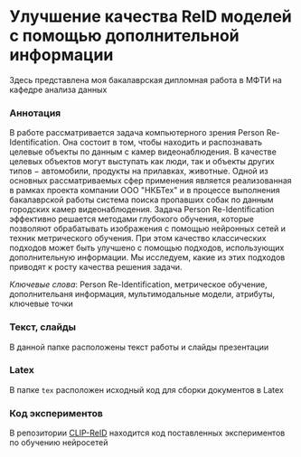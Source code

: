 # Улучшение качества ReID моделей с помощью дополнительной информации
Здесь представлена моя бакалаврская дипломная работа в МФТИ на кафедре анализа данных

### Аннотация
В работе рассматривается задача компьютерного зрения Person
Re-Identification. Она состоит в том, чтобы находить и распознавать целевые объекты по данным с камер видеонаблюдения.
В качестве целевых объектов могут выступать как люди, так и
объекты других типов − автомобили, продукты на прилавках,
животные. Одной из основных рассматриваемых сфер применения является реализованная в рамках проекта компании ООО
"НКБТех" и в процессе выполнения бакалаврской работы система поиска пропавших собак по данным городских камер видеонаблюдения. Задача Person Re-Identification эффективно решается методами глубокого обучения, которые позволяют обрабатывать изображения с помощью нейронных сетей и техник метрического обучения. При этом качество классических
подходов может быть улучшено с помощью подходов, использующих дополнительную информации. Мы исследуем, какие из
этих подходов приводят к росту качества решения задачи.

*Ключевые слова*: Person Re-Identification, метрическое обучение, дополнительаня информация, мультимодальные модели,
атрибуты, ключевые точки


### Текст, слайды
В данной папке расположены текст работы и слайды презентации

### Latex
В папке `tex` расположен исходный код для сборки документов в Latex

### Код экспериментов
В репозитории [CLIP-ReID](https://github.com/Dentikka/CLIP-ReID) находится код поставленных экспериментов по обучению нейросетей

